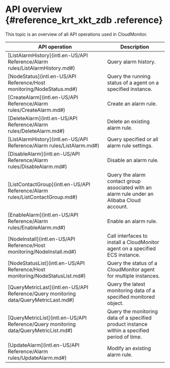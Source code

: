 # API overview {#reference_krt_xkt_zdb .reference}

This topic is an overview of all API operations used in CloudMonitor.

|API operation|Description|
|-------------|-----------|
|[ListAlarmHistory](intl.en-US/API Reference/Alarm rules/ListAlarmHistory.md#)|Query alarm history.|
|[NodeStatus](intl.en-US/API Reference/Host monitoring/NodeStatus.md#)|Query the running status of a agent on a specified instance.|
|[CreateAlarm](intl.en-US/API Reference/Alarm rules/CreateAlarm.md#)|Create an alarm rule.|
|[DeleteAlarm](intl.en-US/API Reference/Alarm rules/DeleteAlarm.md#)|Delete an existing alarm rule.|
|[ListAlarmHistory](intl.en-US/API Reference/Alarm rules/ListAlarm.md#)|Query specified or all alarm rule settings.|
|[DisableAlarm](intl.en-US/API Reference/Alarm rules/DisableAlarm.md#)|Disable an alarm rule.|
|[ListContactGroup](intl.en-US/API Reference/Alarm rules/ListContactGroup.md#)|Query the alarm contact group associated with an alarm rule under an Alibaba Cloud account.|
|[EnableAlarm](intl.en-US/API Reference/Alarm rules/EnableAlarm.md#)|Enable an alarm rule.|
|[NodeInstall](intl.en-US/API Reference/Host monitoring/NodeInstall.md#)|Call interfaces to install a CloudMonitor agent on a specified ECS instance.|
|[NodeStatusList](intl.en-US/API Reference/Host monitoring/NodeStatusList.md#)|Query the status of a CloudMonitor agent for multiple instances.|
|[QueryMetricLast](intl.en-US/API Reference/Query monitoring data/QueryMetricLast.md#)|Query the latest monitoring data of a specified monitored object.|
|[QueryMetricList](intl.en-US/API Reference/Query monitoring data/QueryMetricList.md#)|Query the monitoring data of a specified product instance within a specified period of time.|
|[UpdateAlarm](intl.en-US/API Reference/Alarm rules/UpdateAlarm.md#)|Modify an existing alarm rule.|

